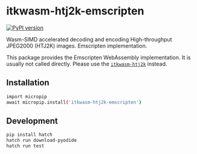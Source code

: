 # itkwasm-htj2k-emscripten

[![PyPI version](https://badge.fury.io/py/itkwasm-htj2k-emscripten.svg)](https://badge.fury.io/py/itkwasm-htj2k-emscripten)

Wasm-SIMD accelerated decoding and encoding High-throughput JPEG2000 (HTJ2K) images. Emscripten implementation.

This package provides the Emscripten WebAssembly implementation. It is usually not called directly. Please use the [`itkwasm-htj2k`](https://pypi.org/project/itkwasm-htj2k/) instead.


## Installation

```sh
import micropip
await micropip.install('itkwasm-htj2k-emscripten')
```

## Development

```sh
pip install hatch
hatch run download-pyodide
hatch run test
```
